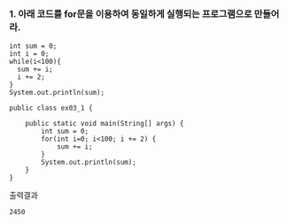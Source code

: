 ### 1. 아래 코드를 for문을 이용하여 동일하게 실행되는 프로그램으로 만들어라.
```
int sum = 0;
int i = 0;
while(i<100){
  sum += i;
  i += 2;
}
System.out.println(sum);
```

```
public class ex03_1 {

	public static void main(String[] args) {
		int sum = 0;
		for(int i=0; i<100; i += 2) {
			sum += i;
		}
		System.out.println(sum);
	}
}
```
출력결과
```
2450
```
